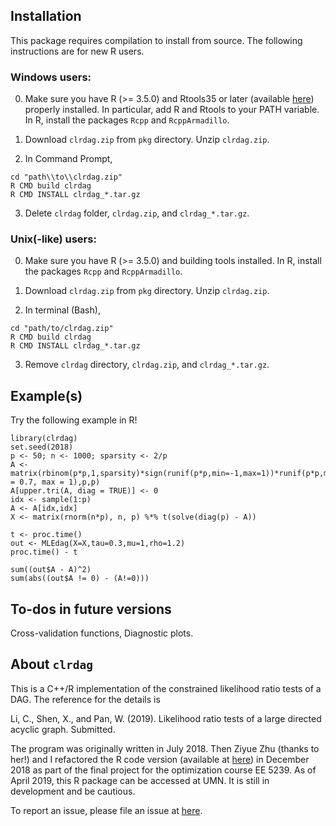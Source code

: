 ## Installation 

This package requires compilation to install from source. The following instructions are for new R users. 

### Windows users: 

0. Make sure you have R (>= 3.5.0) and Rtools35 or later (available [here](https://cran.r-project.org/bin/windows/Rtools/)) properly installed. In particular, add R and Rtools to your PATH variable. In R, install the packages ```Rcpp``` and ```RcppArmadillo```.

1. Download ```clrdag.zip``` from ```pkg``` directory. Unzip ```clrdag.zip```.

2. In Command Prompt, 
```
cd "path\\to\\clrdag.zip" 
R CMD build clrdag 
R CMD INSTALL clrdag_*.tar.gz
```
3. Delete ```clrdag``` folder, ```clrdag.zip```, and ```clrdag_*.tar.gz```.

### Unix(-like) users:

0. Make sure you have R (>= 3.5.0) and building tools installed. 
In R, install the packages ```Rcpp``` and ```RcppArmadillo```.

1. Download ```clrdag.zip``` from ```pkg``` directory. Unzip ```clrdag.zip```.

2. In terminal (Bash), 
```
cd "path/to/clrdag.zip"
R CMD build clrdag 
R CMD INSTALL clrdag_*.tar.gz
```
3. Remove ```clrdag``` directory, ```clrdag.zip```, and ```clrdag_*.tar.gz```.

## Example(s)

Try the following example in R!

```
library(clrdag)
set.seed(2018)
p <- 50; n <- 1000; sparsity <- 2/p
A <- matrix(rbinom(p*p,1,sparsity)*sign(runif(p*p,min=-1,max=1))*runif(p*p,min = 0.7, max = 1),p,p)
A[upper.tri(A, diag = TRUE)] <- 0
idx <- sample(1:p)
A <- A[idx,idx]
X <- matrix(rnorm(n*p), n, p) %*% t(solve(diag(p) - A))

t <- proc.time()
out <- MLEdag(X=X,tau=0.3,mu=1,rho=1.2)
proc.time() - t

sum((out$A - A)^2)
sum(abs((out$A != 0) - (A!=0)))
```

## To-dos in future versions

Cross-validation functions, Diagnostic plots. 

## About ```clrdag``` 

This is a C++/R implementation of the constrained likelihood ratio tests of a DAG. The reference for the details is 

Li, C., Shen, X., and Pan, W. (2019). Likelihood ratio tests of a large directed acyclic graph. Submitted. 

The program was originally written in July 2018. Then Ziyue Zhu (thanks to her!) and I refactored the R code version (available at [here](https://github.umn.edu/li000007/clrdag_r/)) in December 2018 as part of the final project for the optimization course EE 5239. As of April 2019, this R package can be accessed at UMN. It is still in development and be cautious.

To report an issue, please file an issue at [here](https://github.com/chunlinli/clrdag/issues).
